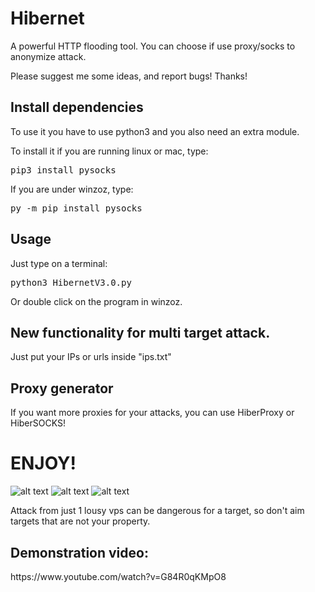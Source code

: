 # Hibernet
A powerful HTTP flooding tool.
You can choose if use proxy/socks to anonymize attack.

Please suggest me some ideas, and report bugs!
Thanks!


<h2>Install dependencies</h2>
To use it you have to use python3 and you also need an extra module.

To install it if you are running linux or mac, type:
<pre>pip3 install pysocks</pre>

If you are under winzoz, type:
<pre>py -m pip install pysocks</pre>

<h2>Usage</h2>
Just type on a terminal:
<pre>python3 HibernetV3.0.py</pre>

Or double click on the program in winzoz.


<h2>New functionality for multi target attack.</h2>
Just put your IPs or urls inside "ips.txt"

<h2>Proxy generator</h2>
If you want more proxies for your attacks, you can use HiberProxy or HiberSOCKS!



<h1>ENJOY!</h1>



![alt text](https://i.imgur.com/odr1rPd.png)
![alt text](https://i.imgur.com/3YNngR0.png)
![alt text](https://i.imgur.com/BcvW4C3.png)


Attack from just 1 lousy vps can be dangerous for a target, so don't aim targets that are not your property.



<h2>Demonstration video:</h2>
https://www.youtube.com/watch?v=G84R0qKMpO8
